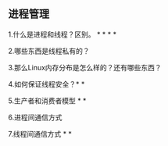## 进程管理

1.什么是进程和线程？区别。 * * * *

2.哪些东西是线程私有的？

3.那么Linux内存分布是怎么样的？还有哪些东西？

4.如何保证线程安全？* *

5.生产者和消费者模型 * *

6.进程间通信方式

7.线程间通信方式 * *

